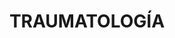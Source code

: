 ---
layout: ../../layouts/MarkdownPostLayout.astro
title: TRAUMATOLOGÍA
description: "Diagnosticamos y tratamos lesiones y enfermedades del sistema musculoesquelético, como fracturas, esguinces y problemas articulares."
image:
    url: "/traumatologia.jpg"
    alt: "imagentrauma"
tags: ["astro", "learning in public", "setbacks", "community"]
---